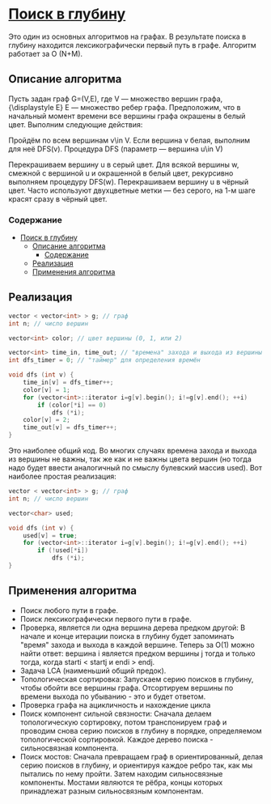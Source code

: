 # [Поиск в глубину](http://e-maxx.ru/algo/dfs)
Это один из основных алгоритмов на графах.
В результате поиска в глубину находится лексикографически первый путь в графе.
Алгоритм работает за O (N+M).
## Описание алгоритма
Пусть задан граф G=(V,E), где  V — множество вершин графа, {\displaystyle E} E — множество ребер графа. Предположим, что в начальный момент времени все вершины графа окрашены в белый цвет. Выполним следующие действия:

Пройдём по всем вершинам v\in V.
Если вершина v белая, выполним для неё DFS(v).
Процедура DFS (параметр — вершина u\in V)

Перекрашиваем вершину u в серый цвет.
Для всякой вершины w, смежной с вершиной u и окрашенной в белый цвет, рекурсивно выполняем процедуру DFS(w).
Перекрашиваем вершину u в чёрный цвет.
Часто используют двухцветные метки — без серого, на 1-м шаге красят сразу в чёрный цвет.

### Содержание
- [Поиск в глубину](#%D0%BF%D0%BE%D0%B8%D1%81%D0%BA-%D0%B2-%D0%B3%D0%BB%D1%83%D0%B1%D0%B8%D0%BD%D1%83)
	- [Описание алгоритма](#%D0%BE%D0%BF%D0%B8%D1%81%D0%B0%D0%BD%D0%B8%D0%B5-%D0%B0%D0%BB%D0%B3%D0%BE%D1%80%D0%B8%D1%82%D0%BC%D0%B0)
		- [Содержание](#%D1%81%D0%BE%D0%B4%D0%B5%D1%80%D0%B6%D0%B0%D0%BD%D0%B8%D0%B5)
	- [Реализация](#%D1%80%D0%B5%D0%B0%D0%BB%D0%B8%D0%B7%D0%B0%D1%86%D0%B8%D1%8F)
	- [Применения алгоритма](#%D0%BF%D1%80%D0%B8%D0%BC%D0%B5%D0%BD%D0%B5%D0%BD%D0%B8%D1%8F-%D0%B0%D0%BB%D0%B3%D0%BE%D1%80%D0%B8%D1%82%D0%BC%D0%B0)
## Реализация
```c++
vector < vector<int> > g; // граф
int n; // число вершин

vector<int> color; // цвет вершины (0, 1, или 2)

vector<int> time_in, time_out; // "времена" захода и выхода из вершины
int dfs_timer = 0; // "таймер" для определения времён

void dfs (int v) {
	time_in[v] = dfs_timer++;
	color[v] = 1;
	for (vector<int>::iterator i=g[v].begin(); i!=g[v].end(); ++i)
		if (color[*i] == 0)
			dfs (*i);
	color[v] = 2;
	time_out[v] = dfs_timer++;
}
```
Это наиболее общий код. Во многих случаях времена захода и выхода из вершины не важны, так же как и не важны цвета вершин (но тогда надо будет ввести аналогичный по смыслу булевский массив used). Вот наиболее простая реализация:
```c++
vector < vector<int> > g; // граф
int n; // число вершин

vector<char> used;

void dfs (int v) {
	used[v] = true;
	for (vector<int>::iterator i=g[v].begin(); i!=g[v].end(); ++i)
		if (!used[*i])
			dfs (*i);
}
```

## Применения алгоритма
- Поиск любого пути в графе.
- Поиск лексикографически первого пути в графе.
- Проверка, является ли одна вершина дерева предком другой:
В начале и конце итерации поиска в глубину будет запоминать "время" захода и выхода в каждой вершине. Теперь за O(1) можно найти ответ: вершина i является предком вершины j тогда и только тогда, когда starti < startj и endi > endj.
- Задача LCA (наименьший общий предок).
- Топологическая сортировка:
Запускаем серию поисков в глубину, чтобы обойти все вершины графа. Отсортируем вершины по времени выхода по убыванию - это и будет ответом.
- Проверка графа на ацикличность и нахождение цикла
- Поиск компонент сильной связности: Сначала делаем топологическую сортировку, потом транспонируем граф и проводим снова серию поисков в глубину в порядке, определяемом топологической сортировкой. Каждое дерево поиска - сильносвязная компонента.
- Поиск мостов:
Сначала превращаем граф в ориентированный, делая серию поисков в глубину, и ориентируя каждое ребро так, как мы пытались по нему пройти. Затем находим сильносвязные компоненты. Мостами являются те рёбра, концы которых принадлежат разным сильносвязным компонентам.
